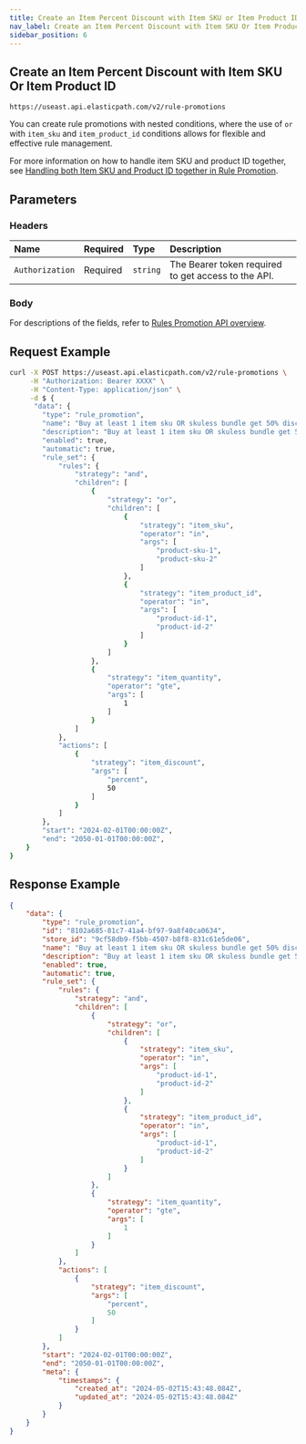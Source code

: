 ```yaml
---
title: Create an Item Percent Discount with Item SKU or Item Product ID
nav_label: Create an Item Percent Discount with Item SKU Or Item Product ID
sidebar_position: 6
---
```


## Create an Item Percent Discount with Item SKU Or Item Product ID


```http
https://useast.api.elasticpath.com/v2/rule-promotions
```
You can create rule promotions with nested conditions, where the use of `or` with `item_sku` and `item_product_id` conditions allows for flexible and effective rule management. 

For more information on how to handle item SKU and product ID together, see [Handling both Item SKU and Product ID together in Rule Promotion](/docs/commerce-cloud/rule-promotions/overview#handling-both-item-sku-and-product-id-together-in-rule-promotion).

## Parameters

### Headers

| Name            | Required | Type     | Description                          |
|:----------------|:---------|:---------|:-------------------------------------|
| `Authorization` | Required | `string` | The Bearer token required to get access to the API. |

### Body

For descriptions of the fields, refer to [Rules Promotion API overview](/docs/commerce-cloud/rule-promotions/rule-promotions-api/rule-promotions-api-overview).


## Request Example

```bash
curl -X POST https://useast.api.elasticpath.com/v2/rule-promotions \
     -H "Authorization: Bearer XXXX" \
     -H "Content-Type: application/json" \
     -d $ {
      "data": {
        "type": "rule_promotion",
        "name": "Buy at least 1 item sku OR skuless bundle get 50% discount",
        "description": "Buy at least 1 item sku OR skuless bundle get 50% discount",
        "enabled": true,
        "automatic": true,
        "rule_set": {
            "rules": {
                "strategy": "and",
                "children": [
                    {
                        "strategy": "or",
                        "children": [
                            {
                                "strategy": "item_sku",
                                "operator": "in",
                                "args": [
                                    "product-sku-1",
                                    "product-sku-2"
                                ]
                            },
                            {
                                "strategy": "item_product_id",
                                "operator": "in",
                                "args": [
                                    "product-id-1",
                                    "product-id-2"
                                ]
                            }
                        ]
                    },
                    {
                        "strategy": "item_quantity",
                        "operator": "gte",
                        "args": [
                            1
                        ]
                    }
                ]
            },
            "actions": [
                {
                    "strategy": "item_discount",
                    "args": [
                        "percent",
                        50
                    ]
                }
            ]
        },
        "start": "2024-02-01T00:00:00Z",
        "end": "2050-01-01T00:00:00Z",
    }
}
```

## Response Example

```json
{
    "data": {
        "type": "rule_promotion",
        "id": "8102a685-81c7-41a4-bf97-9a8f40ca0634",
        "store_id": "9cf58db9-f5bb-4507-b8f8-831c61e5de06",
        "name": "Buy at least 1 item sku OR skuless bundle get 50% discount",
        "description": "Buy at least 1 item sku OR skuless bundle get 50% discount",
        "enabled": true,
        "automatic": true,
        "rule_set": {
            "rules": {
                "strategy": "and",
                "children": [
                    {
                        "strategy": "or",
                        "children": [
                            {
                                "strategy": "item_sku",
                                "operator": "in",
                                "args": [
                                    "product-id-1",
                                    "product-id-2"
                                ]
                            },
                            {
                                "strategy": "item_product_id",
                                "operator": "in",
                                "args": [
                                    "product-id-1",
                                    "product-id-2"
                                ]
                            }
                        ]
                    },
                    {
                        "strategy": "item_quantity",
                        "operator": "gte",
                        "args": [
                            1
                        ]
                    }
                ]
            },
            "actions": [
                {
                    "strategy": "item_discount",
                    "args": [
                        "percent",
                        50
                    ]
                }
            ]
        },
        "start": "2024-02-01T00:00:00Z",
        "end": "2050-01-01T00:00:00Z",
        "meta": {
            "timestamps": {
                "created_at": "2024-05-02T15:43:48.084Z",
                "updated_at": "2024-05-02T15:43:48.084Z"
            }
        }
    }
}
```
